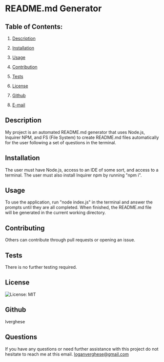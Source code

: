 # README.md Generator

## Table of Contents:
1. [Description](#description)
2. [Installation](#install)
3. [Usage](#use)
4. [Contribution](#contribute)
5. [Tests](#test)
6. [License](#license)

7. [Github](#githubuser)
8. [E-mail](#email)

## Description
My project is an automated README.md generator that uses Node.js, Inquirer NPM, and FS (File System) to create README.md files automatically for the user following a set of questions in the terminal.

## Installation
The user must have Node.js, access to an IDE of some sort, and access to a terminal. The user must also install Inquirer npm by running "npm i".

## Usage
To use the application, run "node index.js" in the terminal and answer the prompts until they are all completed. When finished, the README.md file will be generated in the current working directory.

## Contributing
Others can contribute through pull requests or opening an issue.

## Tests
There is no further testing required.

## License
![License: MIT](https://img.shields.io/badge/License-MIT-yellow.svg)

## Github
lverghese

## Questions
If you have any questions or need further assistance with this project do not hesitate to reach me at this email.
loganverghese@gmail.com